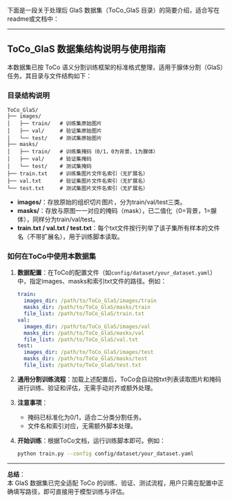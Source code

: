 下面是一段关于处理后 GlaS 数据集（ToCo_GlaS 目录）的简要介绍，适合写在readme或文档中：

---

## ToCo_GlaS 数据集结构说明与使用指南

本数据集已按 ToCo 语义分割训练框架的标准格式整理，适用于腺体分割（GlaS）任务。其目录与文件结构如下：

### 目录结构说明

```
ToCo_GlaS/
├── images/
│   ├── train/   # 训练集原始图片
│   ├── val/     # 验证集原始图片
│   └── test/    # 测试集原始图片
├── masks/
│   ├── train/   # 训练集掩码（0/1，0为背景，1为腺体）
│   ├── val/     # 验证集掩码
│   └── test/    # 测试集掩码
├── train.txt    # 训练集图片文件名索引（无扩展名）
├── val.txt      # 验证集图片文件名索引（无扩展名）
└── test.txt     # 测试集图片文件名索引（无扩展名）
```

- **images/**：存放原始的组织切片图片，分为train/val/test三类。
- **masks/**：存放与原图一一对应的掩码（mask），已二值化（0=背景，1=腺体），同样分为train/val/test。
- **train.txt / val.txt / test.txt**：每个txt文件按行列举了该子集所有样本的文件名（不带扩展名），用于训练脚本读取。

### 如何在ToCo中使用本数据集

1. **数据配置**：在ToCo的配置文件（如`config/dataset/your_dataset.yaml`）中，指定images、masks和索引txt文件的路径。例如：

   ```yaml
   train:
     images_dir: /path/to/ToCo_GlaS/images/train
     masks_dir: /path/to/ToCo_GlaS/masks/train
     file_list: /path/to/ToCo_GlaS/train.txt
   val:
     images_dir: /path/to/ToCo_GlaS/images/val
     masks_dir: /path/to/ToCo_GlaS/masks/val
     file_list: /path/to/ToCo_GlaS/val.txt
   test:
     images_dir: /path/to/ToCo_GlaS/images/test
     masks_dir: /path/to/ToCo_GlaS/masks/test
     file_list: /path/to/ToCo_GlaS/test.txt
   ```

2. **通用分割训练流程**：加载上述配置后，ToCo会自动按txt列表读取图片和掩码进行训练、验证和评估，无需手动对齐或额外处理。

3. **注意事项**：
   - 掩码已标准化为0/1，适合二分类分割任务。
   - 文件名和索引对应，无需额外脚本处理。

4. **开始训练**：根据ToCo文档，运行训练脚本即可。例如：

   ```bash
   python train.py --config config/dataset/your_dataset.yaml
   ```

---

**总结**：  
本 GlaS 数据集已完全适配 ToCo 的训练、验证、测试流程，用户只需在配置中正确填写路径，即可直接用于模型训练与评估。